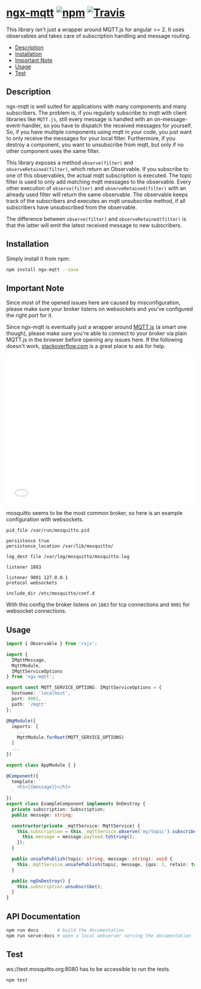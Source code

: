 # [ngx-mqtt]({{site.github.repository_url}}) [![npm](https://img.shields.io/npm/v/ngx-mqtt.svg)](https://www.npmjs.com/package/ngx-mqtt) [![Travis](https://img.shields.io/travis/sclausen/ngx-mqtt.svg)](https://travis-ci.org/sclausen/ngx-mqtt)

This library isn't just a wrapper around MQTT.js for angular >= 2.
It uses observables and takes care of subscription handling and message routing.

* [Description](#description)
* [Installation](#installation)
* [Important Note](#important-note)
* [Usage](#usage)
* [Test](#test)

## Description

ngx-mqtt is well suited for applications with many components and many subscribers.
The problem is, if you regularly subscribe to mqtt with client libraries like `MQTT.js`, still every message is handled with an on-message-event-handler, so you have to dispatch the received messages for yourself.
So, if you have multiple components using mqtt in your code, you just want to only receive the messages for your local filter.
Furthermore, if you destroy a component, you want to unsubscribe from mqtt, but only if no other component uses the same filter.

This library exposes a method `observe(filter)` and `observeRetained(filter)`, which return an Observable. If you subscribe to one of this observables, the actual mqtt subscription is executed. The topic filter is used to only add matching mqtt messages to the observable. Every other execution of `observe(filter)` and `observeRetained(filter)` with an already used filter will return the same observable. The observable keeps track of the subscribers and executes an mqtt unsubscribe method, if all subscribers have unsubscribed from the observable.

The difference between `observe(filter)` and `observeRetained(filter)` is that the latter will emit the latest received message to new subscribers. 

## Installation

Simply install it from npm:

``` sh
npm install ngx-mqtt --save
```

## Important Note

Since most of the opened issues here are caused by misconfiguration, please make sure your broker listens on websockets and you've configured the right port for it.

Since ngx-mqtt is eventually just a wrapper around [MQTT.js](https://github.com/mqttjs/MQTT.js) (a smart one though), please make sure you're able to connect to your broker via plain MQTT.js in the browser before opening any issues here. If the following doesn't work, [stackoverflow.com](https://stackoverflow.com) is a great place to ask for help.

<iframe width="100%" height="400" src="//jsfiddle.net/tmyq2k7t/2/embedded/html,result/dark/" allowpaymentrequest allowfullscreen="allowfullscreen" frameborder="0"></iframe>

mosquitto seems to be the most common broker, so here is an example configuration with websockets.

    pid_file /var/run/mosquitto.pid

    persistence true
    persistence_location /var/lib/mosquitto/

    log_dest file /var/log/mosquitto/mosquitto.log

    listener 1883

    listener 9001 127.0.0.1
    protocol websockets

    include_dir /etc/mosquitto/conf.d

With this config the broker listens on `1883` for tcp connections and `9001` for websocket connections.

## Usage

``` typescript
import { Observable } from 'rxjs';

import {
  IMqttMessage,
  MqttModule,
  IMqttServiceOptions
} from 'ngx-mqtt';

export const MQTT_SERVICE_OPTIONS: IMqttServiceOptions = {
  hostname: 'localhost',
  port: 9001,
  path: '/mqtt'
};

@NgModule({
  imports: [
    ...
    MqttModule.forRoot(MQTT_SERVICE_OPTIONS)
  ]
  ...
})

export class AppModule { }

@Component({
  template: `
    <h1>{{message}}</h1>
  `
})
export class ExampleComponent implements OnDestroy {
  private subscription: Subscription;
  public message: string;

  constructor(private _mqttService: MqttService) {
    this.subscription = this._mqttService.observe('my/topic').subscribe((message: IMqttMessage) => {
      this.message = message.payload.toString();
    });
  }

  public unsafePublish(topic: string, message: string): void {
    this._mqttService.unsafePublish(topic, message, {qos: 1, retain: true});
  }

  public ngOnDestroy() {
    this.subscription.unsubscribe();
  }
}
```

## API Documentation

```sh
npm run docs       # build the documentation
npm run serve:docs # open a local webserver serving the documentation
```

## Test
ws://test.mosquitto.org:8080 has to be accessible to run the tests.
``` sh
npm test
```
